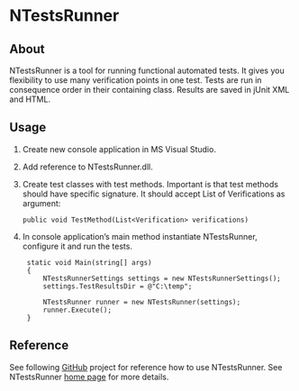 # NTestsRunner
## About
NTestsRunner is a tool for running functional automated tests. It gives you flexibility to use many verification points in one test. Tests are run in consequence order in their containing class. Results are saved in jUnit XML and HTML.

## Usage
1. Create new console application in MS Visual Studio.
2. Add reference to NTestsRunner.dll.
3. Create test classes with test methods. Important is that test methods should have specific signature. It should accept List of Verifications as argument:

	`public void TestMethod(List<Verification> verifications)`

4. In console application’s main method instantiate NTestsRunner, configure it and run the tests.

    	static void Main(string[] args)
    	{
			NTestsRunnerSettings settings = new NTestsRunnerSettings();
            settings.TestResultsDir = @"C:\temp";
    		
			NTestsRunner runner = new NTestsRunner(settings);
            runner.Execute();
    	}
    
## Reference
See following <a target="_blank" href="https://github.com/llatinov/SampleAppPlus">GitHub</a> project for reference how to use NTestsRunner. See NTestsRunner <a target="_blank" href="http://automationrhapsody.com/ntestsrunner/">home page</a> for more details.

